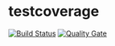 # testcoverage
[![Build Status](https://travis-ci.com/erhchi/testcoverage.svg?branch=master)](https://travis-ci.com/erhchi/testcoverage)
[![Quality Gate](https://sonarcloud.io/api/badges/gate?key=com.erhchi.testcoverage:testcoverage)](https://sonarcloud.io/dashboard/index/com.erhchi.testcoverage:testcoverage)

